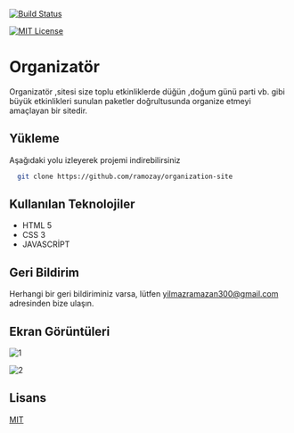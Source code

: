 [![Build Status](https://github.com/ytdl-org/youtube-dl/workflows/CI/badge.svg)](https://github.com/ytdl-org/youtube-dl/actions?query=workflow%3ACI)


[![MIT License](https://img.shields.io/badge/License-MIT-green.svg)](https://choosealicense.com/licenses/mit/)
# Organizatör
Organizatör ,sitesi size toplu etkinliklerde düğün ,doğum günü
parti vb. gibi büyük etkinlikleri sunulan paketler doğrultusunda
organize etmeyi amaçlayan bir sitedir.




## Yükleme 

Aşağıdaki yolu izleyerek projemi indirebilirsiniz

```bash 
  git clone https://github.com/ramozay/organization-site
```
    
## Kullanılan Teknolojiler

- HTML 5
- CSS 3
- JAVASCRİPT

  
## Geri Bildirim

Herhangi bir geri bildiriminiz varsa, lütfen yilmazramazan300@gmail.com adresinden bize ulaşın.

  

## Ekran Görüntüleri
![1](https://user-images.githubusercontent.com/117778316/223215839-21d24226-1993-406f-9e0d-e0a27e1ecbac.png)

![2](https://user-images.githubusercontent.com/117778316/223215940-4cef1b5e-8bac-49ab-bdfd-55ba9fd011e6.png)

## Lisans

[MIT](https://choosealicense.com/licenses/mit/)

  

